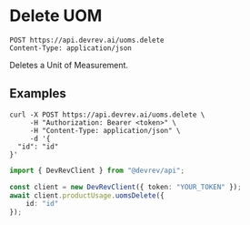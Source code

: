 # Delete UOM

```http
POST https://api.devrev.ai/uoms.delete
Content-Type: application/json
```

Deletes a Unit of Measurement.



## Examples

```shell
curl -X POST https://api.devrev.ai/uoms.delete \
     -H "Authorization: Bearer <token>" \
     -H "Content-Type: application/json" \
     -d '{
  "id": "id"
}'
```

```typescript
import { DevRevClient } from "@devrev/api";

const client = new DevRevClient({ token: "YOUR_TOKEN" });
await client.productUsage.uomsDelete({
    id: "id"
});

```